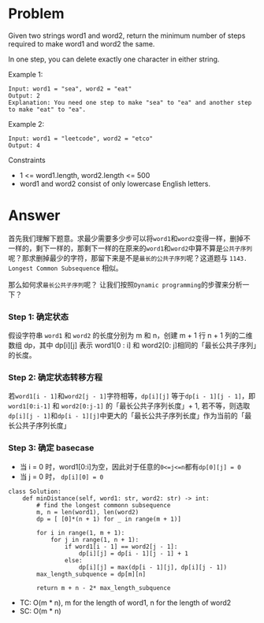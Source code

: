 # Problem
Given two strings word1 and word2, return the minimum number of steps required to make word1 and word2 the same.

In one step, you can delete exactly one character in either string.

Example 1:
```
Input: word1 = "sea", word2 = "eat"
Output: 2
Explanation: You need one step to make "sea" to "ea" and another step to make "eat" to "ea".
```

Example 2:
```
Input: word1 = "leetcode", word2 = "etco"
Output: 4
```

Constraints
- 1 <= word1.length, word2.length <= 500
- word1 and word2 consist of only lowercase English letters.

# Answer
首先我们理解下题意。求最少需要多少步可以将`word1`和`word2`变得一样，删掉不一样的，剩下一样的，那剩下一样的在原来的`word1`和`word2`中算不算是`公共子序列`呢？那求删掉最少的字符，那留下来是不是`最长的公共子序列`呢？这道题与 `1143. Longest Common Subsequence` 相似。

那么如何求`最长公共子序列`呢？
让我们按照`Dynamic programming`的步骤来分析一下？


### Step 1: 确定状态
假设字符串 `word1` 和 `word2` 的长度分别为 m 和 n，创建 m + 1 行 n + 1 列的二维数组 dp，其中 dp[i][j] 表示 word1[0 : i] 和 word2[0: j]相同的「最长公共子序列」的长度。
### Step 2: 确定状态转移方程
若`word1[i - 1]`和`word2[j - 1]`字符相等，`dp[i][j]` 等于`dp[i - 1][j - 1]`，即`word1[0:i-1]` 和 `word2[0:j-1]` 的「最长公共子序列长度」+ 1,
若不等，则选取`dp[i][j - 1]`和`dp[i - 1][j]`中更大的「最长公共子序列长度」作为当前的「最长公共子序列长度」

### Step 3: 确定 basecase
- 当 i = 0 时，word1[0:i]为空，因此对于任意的`0<=j<=n`都有`dp[0][j] = 0`
- 当 j = 0 时， `dp[i][0] = 0`

```python3
class Solution:
    def minDistance(self, word1: str, word2: str) -> int:
        # find the longest commonn subsequence
        m, n = len(word1), len(word2)
        dp = [ [0]*(n + 1) for _ in range(m + 1)]
        
        for i in range(1, m + 1):
            for j in range(1, n + 1):
                if word1[i - 1] == word2[j - 1]:
                    dp[i][j] = dp[i - 1][j - 1] + 1
                else:
                    dp[i][j] = max(dp[i - 1][j], dp[i][j - 1])
        max_length_subquence = dp[m][n]
        
        return m + n - 2* max_length_subquence
```

- TC: O(m * n), m for the length of word1, n for the length of word2
- SC: O(m * n)